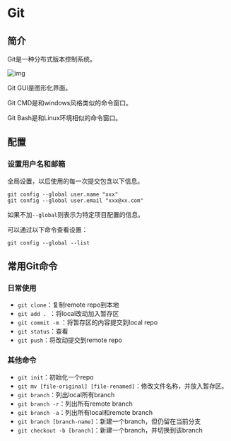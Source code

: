 # Git

## 简介

Git是一种分布式版本控制系统。

![img](https://user-gold-cdn.xitu.io/2020/3/26/171169bf8360cf09?imageView2/0/w/1280/h/960/format/webp/ignore-error/1)

Git GUI是图形化界面。

Git CMD是和windows风格类似的命令窗口。

Git Bash是和Linux环境相似的命令窗口。

## 配置

### 设置用户名和邮箱

全局设置，以后使用的每一次提交包含以下信息。

```
git config --global user.name "xxx"
git config --global user.email "xxx@xx.com"
```

如果不加`--global`则表示为特定项目配置的信息。

可以通过以下命令查看设置：

```
git config --global --list
```

## 常用Git命令

### 日常使用

- `git clone`：复制remote repo到本地
- `git add . `：将local改动加入暂存区
- `git commit -m` ：将暂存区的内容提交到local repo
- `git status`：查看
- `git push`：将改动提交到remote repo

### 其他命令

- `git init`：初始化一个repo
- `git mv [file-original] [file-renamed]`：修改文件名称，并放入暂存区。
- `git branch`：列出local所有branch
- `git branch -r`：列出所有remote branch
- `git branch -a`：列出所有local和remote branch
- `git branch [branch-name]`：新建一个branch，但仍留在当前分支
- `git checkout -b [branch]`：新建一个branch，并切换到该branch
